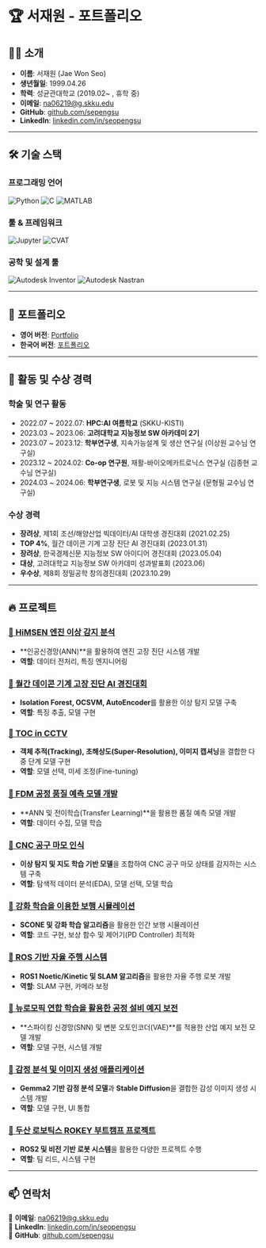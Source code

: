 # 🏆 서재원 - 포트폴리오

## 👨‍💻 소개

- **이름**: 서재원 (Jae Won Seo)
- **생년월일**: 1999.04.26
- **학력**: 성균관대학교 (2019.02~ , 휴학 중)
- **이메일**: na06219@g.skku.edu
- **GitHub**: [github.com/sepengsu](https://github.com/sepengsu)
- **LinkedIn**: [linkedin.com/in/seopengsu](https://www.linkedin.com/in/seopengsu/)

---

## 🛠️ 기술 스택

### **프로그래밍 언어**
![Python](https://img.shields.io/badge/Python-3776AB?style=for-the-badge&logo=python&logoColor=white)
![C](https://img.shields.io/badge/-C-A8B9CC?style=for-the-badge&logo=c&logoColor=white)
![MATLAB](https://img.shields.io/badge/-MATLAB-0076A8?style=for-the-badge&logo=matlab&logoColor=white)

### **툴 & 프레임워크**
![Jupyter](https://img.shields.io/badge/Jupyter-F37626.svg?&style=for-the-badge&logo=Jupyter&logoColor=white)
![CVAT](https://img.shields.io/badge/-CVAT-5C3EE8?style=for-the-badge&logo=OpenCV&logoColor=white)

### **공학 및 설계 툴**
![Autodesk Inventor](https://img.shields.io/badge/Inventor-0696D7?style=for-the-badge&logo=autodesk&logoColor=white)
![Autodesk Nastran](https://img.shields.io/badge/Nastran-FF3E00?style=for-the-badge&logo=autodesk&logoColor=white)

---

## 📁 포트폴리오
- **영어 버전**: [Portfolio](https://github.com/sepengsu/sepengsu/blob/main/PORTFOLIO.pdf)
- **한국어 버전**: [포트폴리오](https://github.com/sepengsu/sepengsu/blob/main/%ED%8F%AC%ED%8A%B8%ED%8F%B4%EB%A6%AC%EC%98%A4.pdf)

---

## 🏅 활동 및 수상 경력

### **학술 및 연구 활동**
- 2022.07 ~ 2022.07: **HPC:AI 여름학교** (SKKU-KISTI)
- 2023.03 ~ 2023.06: **고려대학교 지능정보 SW 아카데미 2기**
- 2023.07 ~ 2023.12: **학부연구생**, 지속가능설계 및 생산 연구실 (이상원 교수님 연구실)
- 2023.12 ~ 2024.02: **Co-op 연구원**, 재활-바이오메카트로닉스 연구실 (김종현 교수님 연구실)
- 2024.03 ~ 2024.06: **학부연구생**, 로봇 및 지능 시스템 연구실 (문형필 교수님 연구실)

### **수상 경력**
- **장려상**, 제1회 조선/해양산업 빅데이터/AI 대학생 경진대회 (2021.02.25)
- **TOP 4%**, 월간 데이콘 기계 고장 진단 AI 경진대회 (2023.01.31)
- **장려상**, 한국경제신문 지능정보 SW 아이디어 경진대회 (2023.05.04)
- **대상**, 고려대학교 지능정보 SW 아카데미 성과발표회 (2023.06)
- **우수상**, 제8회 정밀공학 창의경진대회 (2023.10.29)

---

## 🔥 프로젝트

### [🔹 HiMSEN 엔진 이상 감지 분석](https://github.com/sepengsu/HiMSEN)
- **인공신경망(ANN)**을 활용하여 엔진 고장 진단 시스템 개발
- **역할**: 데이터 전처리, 특징 엔지니어링

### [🔹 월간 데이콘 기계 고장 진단 AI 경진대회](https://github.com/sepengsu/DACON-machine-fault-diagnosis)
- **Isolation Forest, OCSVM, AutoEncoder**를 활용한 이상 탐지 모델 구축
- **역할**: 특징 추출, 모델 구현

### [🔹 TOC in CCTV](https://github.com/INISW/INISW6)
- **객체 추적(Tracking), 초해상도(Super-Resolution), 이미지 캡셔닝**을 결합한 다중 단계 모델 구현
- **역할**: 모델 선택, 미세 조정(Fine-tuning)

### [🔹 FDM 공정 품질 예측 모델 개발](https://github.com/sepengsu/Creative_Competition)
- **ANN 및 전이학습(Transfer Learning)**을 활용한 품질 예측 모델 개발
- **역할**: 데이터 수집, 모델 학습

### [🔹 CNC 공구 마모 인식](https://github.com/sepengsu/Smart_Factory)
- **이상 탐지 및 지도 학습 기반 모델**을 조합하여 CNC 공구 마모 상태를 감지하는 시스템 구축
- **역할**: 탐색적 데이터 분석(EDA), 모델 선택, 모델 학습

### [🔹 강화 학습을 이용한 보행 시뮬레이션](https://github.com/sepengsu/winter_co_op)
- **SCONE 및 강화 학습 알고리즘**을 활용한 인간 보행 시뮬레이션
- **역할**: 코드 구현, 보상 함수 및 제어기(PD Controller) 최적화

### [🔹 ROS 기반 자율 주행 시스템](https://github.com/sepengsu/24_rise_coop)
- **ROS1 Noetic/Kinetic 및 SLAM 알고리즘**을 활용한 자율 주행 로봇 개발
- **역할**: SLAM 구현, 카메라 보정

### [🔹 뉴로모픽 연합 학습을 활용한 공정 설비 예지 보전](https://github.com/sepengsu/ANN-to_SNN)
- **스파이킹 신경망(SNN) 및 변분 오토인코더(VAE)**를 적용한 산업 예지 보전 모델 개발
- **역할**: 모델 구현, 시스템 개발

### [🔹 감정 분석 및 이미지 생성 애플리케이션](https://github.com/sepengsu/googleMLB5/tree/main/project1)
- **Gemma2 기반 감정 분석 모델**과 **Stable Diffusion**을 결합한 감성 이미지 생성 시스템 개발
- **역할**: 모델 구현, UI 통합

### [🔹 두산 로보틱스 ROKEY 부트캠프 프로젝트](https://github.com/sepengsu/rokey_poject)
- **ROS2 및 비전 기반 로봇 시스템**을 활용한 다양한 프로젝트 수행
- **역할**: 팀 리드, 시스템 구현

---

## 📫 연락처
📧 **이메일**: na06219@g.skku.edu  
🔗 **LinkedIn**: [linkedin.com/in/seopengsu](https://www.linkedin.com/in/seopengsu/)  
🐙 **GitHub**: [github.com/sepengsu](https://github.com/sepengsu/)  
